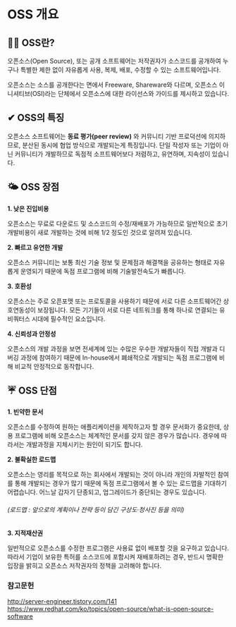 # OSS 개요

## 🤷‍♀️ OSS란?

오픈소스(Open Source), 또는 공개 소프트웨어는 저작권자가 소스코드를 공개하여 누구나 특별한 제한 없이 자유롭게 사용, 복제, 배포, 수정할 수 있는 소프트웨어입니다.  

오픈소스는 소스를 공개한다는 면에서 Freeware, Shareware와 다르며, 오픈소스 이니셔티브(OSI)라는 단체에서 오픈소스에 대한 라이선스와 가이드를 제시하고 있습니다.


## ✔ OSS의 특징

오픈소스 소프트웨어는 **동료 평가(peer review)** 와 커뮤니티 기반 프로덕션에 의지하므로, 분산된 동시에 협업 방식으로 개발되는게 특징입니다.
단일 작성자 또는 기업이 아닌 커뮤니티가 개발하므로 독점적 소프트웨어보다 저렴하고, 유연하며, 지속성이 있습니다. 


## 🌤 OSS 장점


**1. 낮은 진입비용**

오픈소스는 무료로 다운로드 및 소스코드의 수정/재배포가 가능하므로 일반적으로 초기 개발비용이 새로 개발하는 것에 비해 1/2 정도인 것으로 알려져 있습니다.

**2. 빠르고 유연한 개발**

오픈소스 커뮤니티는 보통 최신 기술 정보 및 문제점과 해결책을 공유하는 형태로 자유롭게 운영되기 때문에 독점 프로그램에 비해 기술발전속도가 빠릅니다.

**3. 호환성**

오픈소스는 주로 오픈포맷 또는 프로토콜을 사용하기 때문에 서로 다른 소프트웨어간 상호연동성이 보장됩니다. 모든 기기들이 서로 다른 네트워크를 통해 하나로 연결되는 유비쿼터스 시대에 필수적인 요소입니다.

**4. 신뢰성과 안정성**

오픈소스의 개발 과정을 보면 전세계에 있는 수많은 우수한 개발자들이 직접 개발과 디버깅 과정에 참여하기 때문에 In-house에서 폐쇄적으로 개발되는 독점 프로그램에 비해 비교적 안정적으로 동작합니다.

##  ☔ OSS 단점

**1. 빈약한 문서**

오픈소스를 수정하여 원하는 애플리케이션을 제작하고자 할 경우 문서화가 중요한데, 상용 프로그램에 비해 오픈소스는 체계적인 문서를 갖지 않은 경우가 많습니다. 경우에 따라서는 개발과정을 지체시키는 원인이 되기도 합니다.

**2. 불확실한 로드맵**

오픈소스는 영리를 목적으로 하는 회사에서 개발되는 것이 아니라 개인의 자발적인 참여를 통해 개발되는 경우가 많기 때문에 독점 프로그램에서 볼 수 있는 로드맵을 기대하기 어렵습니다. 어느날 갑자기 단종되고, 업그레이드가 중단되는 경우도 있습니다. 

###### (로드맵 : 앞으로의 계획이나 전략 등이 담긴 구상도·청사진 등을 의미) 

**3. 지적재산권**

일반적으로 오픈소스를 수정한 프로그램은 사용료 없이 배포할 것을 요구하고 있습니다. 따라서 기업이 보유한 특허를 소스코드에 포함시켜 재배포하려는 경우, 반드시 명확한 입장을 밝히고 오픈소스 저작권자의 정책을 고려해야 합니다.


### 참고문헌 

<http://server-engineer.tistory.com/141>
<https://www.redhat.com/ko/topics/open-source/what-is-open-source-software>
